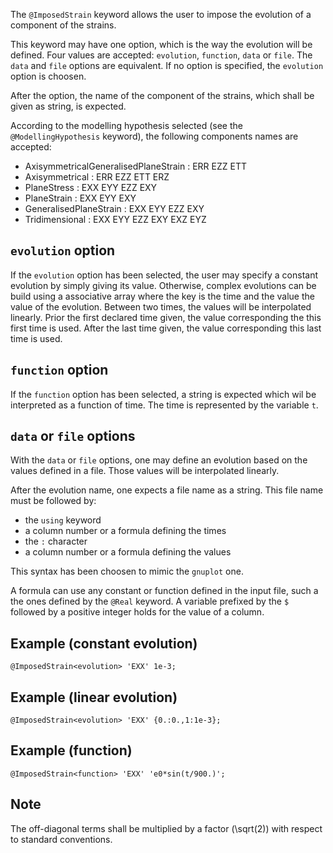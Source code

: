 The `@ImposedStrain` keyword allows the user to impose the evolution
of a component of the strains.

This keyword may have one option, which is the way the evolution will
be defined. Four values are accepted: `evolution`, `function`, `data`
or `file`. The `data` and `file` options are equivalent. If no option
is specified, the `evolution` option is choosen.

After the option, the name of the component of the strains, which
shall be given as string, is expected.

According to the modelling hypothesis selected (see the
`@ModellingHypothesis` keyword), the following components names are
accepted:

- AxisymmetricalGeneralisedPlaneStrain : ERR EZZ ETT
- Axisymmetrical                       : ERR EZZ ETT ERZ
- PlaneStress                          : EXX EYY EZZ EXY
- PlaneStrain                          : EXX EYY     EXY
- GeneralisedPlaneStrain               : EXX EYY EZZ EXY
- Tridimensional                       : EXX EYY EZZ EXY EXZ EYZ

## `evolution` option

If the `evolution` option has been selected, the user may specify a
constant evolution by simply giving its value. Otherwise, complex
evolutions can be build using a associative array where the key is the
time and the value the value of the evolution. Between two times, the
values will be interpolated linearly. Prior the first declared time
given, the value corresponding the this first time is used. After the
last time given, the value corresponding this last time is used.

## `function` option

If the `function` option has been selected, a string is expected which
wil be interpreted as a function of time. The time is represented by
the variable `t`.

## `data` or `file` options

With the `data` or `file` options, one may define an evolution based
on the values defined in a file. Those values will be interpolated
linearly.

After the evolution name, one expects a file name as a string. This
file name must be followed by:

- the `using` keyword
- a column number or a formula defining the times
- the `:` character
- a column number or a formula defining the values

This syntax has been choosen to mimic the `gnuplot` one.

A formula can use any constant or function defined in the input file,
such a the ones defined by the `@Real` keyword. A variable prefixed by
the `$` followed by a positive integer holds for the value of a
column.

## Example (constant evolution)

~~~~ {.cpp}
@ImposedStrain<evolution> 'EXX' 1e-3;
~~~~~~~~

## Example (linear evolution)

~~~~ {.cpp}
@ImposedStrain<evolution> 'EXX' {0.:0.,1:1e-3};
~~~~~~~~

## Example (function)

~~~~ {.cpp}
@ImposedStrain<function> 'EXX' 'e0*sin(t/900.)';
~~~~~~~~

## Note

The off-diagonal terms shall be multiplied by a factor \(\sqrt(2)\)
with respect to standard conventions.
